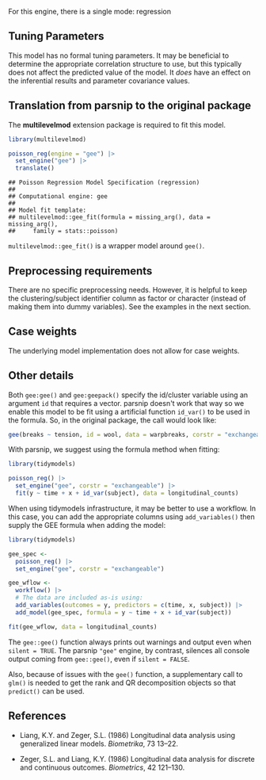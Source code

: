 


For this engine, there is a single mode: regression

## Tuning Parameters

This model has no formal tuning parameters. It may be beneficial to determine the appropriate correlation structure to use, but this typically does not affect the predicted value of the model. It _does_ have an effect on the inferential results and parameter covariance values. 

## Translation from parsnip to the original package

The **multilevelmod** extension package is required to fit this model.


``` r
library(multilevelmod)

poisson_reg(engine = "gee") |> 
  set_engine("gee") |> 
  translate()
```

```
## Poisson Regression Model Specification (regression)
## 
## Computational engine: gee 
## 
## Model fit template:
## multilevelmod::gee_fit(formula = missing_arg(), data = missing_arg(), 
##     family = stats::poisson)
```

`multilevelmod::gee_fit()` is a wrapper model around `gee()`. 


## Preprocessing requirements

There are no specific preprocessing needs. However, it is helpful to keep the clustering/subject identifier column as factor or character (instead of making them into dummy variables). See the examples in the next section. 

## Case weights


The underlying model implementation does not allow for case weights. 

## Other details

Both `gee:gee()` and `gee:geepack()` specify the id/cluster variable using an argument `id` that requires a vector. parsnip doesn't work that way so we enable this model to be fit using a artificial function `id_var()` to be used in the formula. So, in the original package, the call would look like:

```r
gee(breaks ~ tension, id = wool, data = warpbreaks, corstr = "exchangeable")
```

With parsnip, we suggest using the formula method when fitting: 

```r
library(tidymodels)

poisson_reg() |> 
  set_engine("gee", corstr = "exchangeable") |> 
  fit(y ~ time + x + id_var(subject), data = longitudinal_counts)
```

When using tidymodels infrastructure, it may be better to use a workflow. In this case, you can add the appropriate columns using `add_variables()` then supply the GEE formula when adding the model: 

```r
library(tidymodels)

gee_spec <- 
  poisson_reg() |> 
  set_engine("gee", corstr = "exchangeable")

gee_wflow <- 
  workflow() |> 
  # The data are included as-is using:
  add_variables(outcomes = y, predictors = c(time, x, subject)) |> 
  add_model(gee_spec, formula = y ~ time + x + id_var(subject))

fit(gee_wflow, data = longitudinal_counts)
```

The `gee::gee()` function always prints out warnings and output even when `silent = TRUE`. The parsnip `"gee"` engine, by contrast, silences all console output coming from `gee::gee()`, even if `silent = FALSE`.

Also, because of issues with the `gee()` function, a supplementary call to `glm()` is needed to get the rank and QR decomposition objects so that `predict()` can be used.

## References

 - Liang, K.Y. and Zeger, S.L. (1986) Longitudinal data analysis using generalized linear models. _Biometrika_, 73 13–22.

 - Zeger, S.L. and Liang, K.Y. (1986) Longitudinal data analysis for discrete and continuous outcomes. _Biometrics_, 42 121–130.

